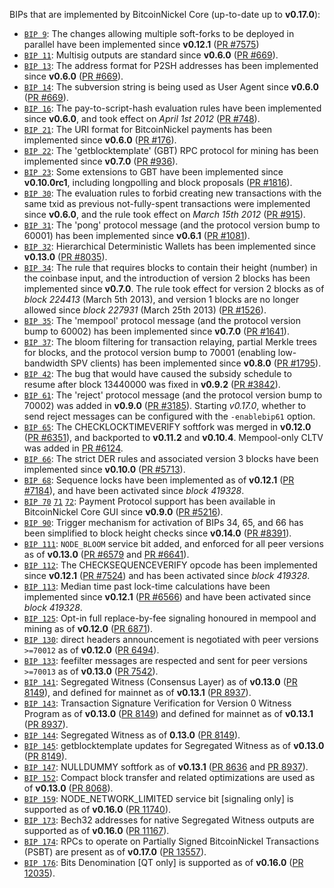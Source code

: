 BIPs that are implemented by BitcoinNickel Core (up-to-date up to **v0.17.0**):

* [`BIP 9`](https://github.com/bitcoinnickel/bips/blob/master/bip-0009.mediawiki): The changes allowing multiple soft-forks to be deployed in parallel have been implemented since **v0.12.1**  ([PR #7575](https://github.com/bitcoinnickel/bitcoinnickel/pull/7575))
* [`BIP 11`](https://github.com/bitcoinnickel/bips/blob/master/bip-0011.mediawiki): Multisig outputs are standard since **v0.6.0** ([PR #669](https://github.com/bitcoinnickel/bitcoinnickel/pull/669)).
* [`BIP 13`](https://github.com/bitcoinnickel/bips/blob/master/bip-0013.mediawiki): The address format for P2SH addresses has been implemented since **v0.6.0** ([PR #669](https://github.com/bitcoinnickel/bitcoinnickel/pull/669)).
* [`BIP 14`](https://github.com/bitcoinnickel/bips/blob/master/bip-0014.mediawiki): The subversion string is being used as User Agent since **v0.6.0** ([PR #669](https://github.com/bitcoinnickel/bitcoinnickel/pull/669)).
* [`BIP 16`](https://github.com/bitcoinnickel/bips/blob/master/bip-0016.mediawiki): The pay-to-script-hash evaluation rules have been implemented since **v0.6.0**, and took effect on *April 1st 2012* ([PR #748](https://github.com/bitcoinnickel/bitcoinnickel/pull/748)).
* [`BIP 21`](https://github.com/bitcoinnickel/bips/blob/master/bip-0021.mediawiki): The URI format for BitcoinNickel payments has been implemented since **v0.6.0** ([PR #176](https://github.com/bitcoinnickel/bitcoinnickel/pull/176)).
* [`BIP 22`](https://github.com/bitcoinnickel/bips/blob/master/bip-0022.mediawiki): The 'getblocktemplate' (GBT) RPC protocol for mining has been implemented since **v0.7.0** ([PR #936](https://github.com/bitcoinnickel/bitcoinnickel/pull/936)).
* [`BIP 23`](https://github.com/bitcoinnickel/bips/blob/master/bip-0023.mediawiki): Some extensions to GBT have been implemented since **v0.10.0rc1**, including longpolling and block proposals ([PR #1816](https://github.com/bitcoinnickel/bitcoinnickel/pull/1816)).
* [`BIP 30`](https://github.com/bitcoinnickel/bips/blob/master/bip-0030.mediawiki): The evaluation rules to forbid creating new transactions with the same txid as previous not-fully-spent transactions were implemented since **v0.6.0**, and the rule took effect on *March 15th 2012* ([PR #915](https://github.com/bitcoinnickel/bitcoinnickel/pull/915)).
* [`BIP 31`](https://github.com/bitcoinnickel/bips/blob/master/bip-0031.mediawiki): The 'pong' protocol message (and the protocol version bump to 60001) has been implemented since **v0.6.1** ([PR #1081](https://github.com/bitcoinnickel/bitcoinnickel/pull/1081)).
* [`BIP 32`](https://github.com/bitcoinnickel/bips/blob/master/bip-0032.mediawiki): Hierarchical Deterministic Wallets has been implemented since **v0.13.0** ([PR #8035](https://github.com/bitcoinnickel/bitcoinnickel/pull/8035)).
* [`BIP 34`](https://github.com/bitcoinnickel/bips/blob/master/bip-0034.mediawiki): The rule that requires blocks to contain their height (number) in the coinbase input, and the introduction of version 2 blocks has been implemented since **v0.7.0**. The rule took effect for version 2 blocks as of *block 224413* (March 5th 2013), and version 1 blocks are no longer allowed since *block 227931* (March 25th 2013) ([PR #1526](https://github.com/bitcoinnickel/bitcoinnickel/pull/1526)).
* [`BIP 35`](https://github.com/bitcoinnickel/bips/blob/master/bip-0035.mediawiki): The 'mempool' protocol message (and the protocol version bump to 60002) has been implemented since **v0.7.0** ([PR #1641](https://github.com/bitcoinnickel/bitcoinnickel/pull/1641)).
* [`BIP 37`](https://github.com/bitcoinnickel/bips/blob/master/bip-0037.mediawiki): The bloom filtering for transaction relaying, partial Merkle trees for blocks, and the protocol version bump to 70001 (enabling low-bandwidth SPV clients) has been implemented since **v0.8.0** ([PR #1795](https://github.com/bitcoinnickel/bitcoinnickel/pull/1795)).
* [`BIP 42`](https://github.com/bitcoinnickel/bips/blob/master/bip-0042.mediawiki): The bug that would have caused the subsidy schedule to resume after block 13440000 was fixed in **v0.9.2** ([PR #3842](https://github.com/bitcoinnickel/bitcoinnickel/pull/3842)).
* [`BIP 61`](https://github.com/bitcoinnickel/bips/blob/master/bip-0061.mediawiki): The 'reject' protocol message (and the protocol version bump to 70002) was added in **v0.9.0** ([PR #3185](https://github.com/bitcoinnickel/bitcoinnickel/pull/3185)). Starting *v0.17.0*, whether to send reject messages can be configured with the `-enablebip61` option.
* [`BIP 65`](https://github.com/bitcoinnickel/bips/blob/master/bip-0065.mediawiki): The CHECKLOCKTIMEVERIFY softfork was merged in **v0.12.0** ([PR #6351](https://github.com/bitcoinnickel/bitcoinnickel/pull/6351)), and backported to **v0.11.2** and **v0.10.4**. Mempool-only CLTV was added in [PR #6124](https://github.com/bitcoinnickel/bitcoinnickel/pull/6124).
* [`BIP 66`](https://github.com/bitcoinnickel/bips/blob/master/bip-0066.mediawiki): The strict DER rules and associated version 3 blocks have been implemented since **v0.10.0** ([PR #5713](https://github.com/bitcoinnickel/bitcoinnickel/pull/5713)).
* [`BIP 68`](https://github.com/bitcoinnickel/bips/blob/master/bip-0068.mediawiki): Sequence locks have been implemented as of **v0.12.1**  ([PR #7184](https://github.com/bitcoinnickel/bitcoinnickel/pull/7184)), and have been activated since *block 419328*.
* [`BIP 70`](https://github.com/bitcoinnickel/bips/blob/master/bip-0070.mediawiki) [`71`](https://github.com/bitcoinnickel/bips/blob/master/bip-0071.mediawiki) [`72`](https://github.com/bitcoinnickel/bips/blob/master/bip-0072.mediawiki): Payment Protocol support has been available in BitcoinNickel Core GUI since **v0.9.0** ([PR #5216](https://github.com/bitcoinnickel/bitcoinnickel/pull/5216)).
* [`BIP 90`](https://github.com/bitcoinnickel/bips/blob/master/bip-0090.mediawiki): Trigger mechanism for activation of BIPs 34, 65, and 66 has been simplified to block height checks since **v0.14.0** ([PR #8391](https://github.com/bitcoinnickel/bitcoinnickel/pull/8391)).
* [`BIP 111`](https://github.com/bitcoinnickel/bips/blob/master/bip-0111.mediawiki): `NODE_BLOOM` service bit added, and enforced for all peer versions as of **v0.13.0** ([PR #6579](https://github.com/bitcoinnickel/bitcoinnickel/pull/6579) and [PR #6641](https://github.com/bitcoinnickel/bitcoinnickel/pull/6641)).
* [`BIP 112`](https://github.com/bitcoinnickel/bips/blob/master/bip-0112.mediawiki): The CHECKSEQUENCEVERIFY opcode has been implemented since **v0.12.1** ([PR #7524](https://github.com/bitcoinnickel/bitcoinnickel/pull/7524)) and has been activated since *block 419328*.
* [`BIP 113`](https://github.com/bitcoinnickel/bips/blob/master/bip-0113.mediawiki): Median time past lock-time calculations have been implemented since **v0.12.1** ([PR #6566](https://github.com/bitcoinnickel/bitcoinnickel/pull/6566)) and have been activated since *block 419328*.
* [`BIP 125`](https://github.com/bitcoinnickel/bips/blob/master/bip-0125.mediawiki): Opt-in full replace-by-fee signaling honoured in mempool and mining as of **v0.12.0** ([PR 6871](https://github.com/bitcoinnickel/bitcoinnickel/pull/6871)).
* [`BIP 130`](https://github.com/bitcoinnickel/bips/blob/master/bip-0130.mediawiki): direct headers announcement is negotiated with peer versions `>=70012` as of **v0.12.0** ([PR 6494](https://github.com/bitcoinnickel/bitcoinnickel/pull/6494)).
* [`BIP 133`](https://github.com/bitcoinnickel/bips/blob/master/bip-0133.mediawiki): feefilter messages are respected and sent for peer versions `>=70013` as of **v0.13.0** ([PR 7542](https://github.com/bitcoinnickel/bitcoinnickel/pull/7542)).
* [`BIP 141`](https://github.com/bitcoinnickel/bips/blob/master/bip-0141.mediawiki): Segregated Witness (Consensus Layer) as of **v0.13.0** ([PR 8149](https://github.com/bitcoinnickel/bitcoinnickel/pull/8149)), and defined for mainnet as of **v0.13.1** ([PR 8937](https://github.com/bitcoinnickel/bitcoinnickel/pull/8937)).
* [`BIP 143`](https://github.com/bitcoinnickel/bips/blob/master/bip-0143.mediawiki): Transaction Signature Verification for Version 0 Witness Program as of **v0.13.0** ([PR 8149](https://github.com/bitcoinnickel/bitcoinnickel/pull/8149)) and defined for mainnet as of **v0.13.1** ([PR 8937](https://github.com/bitcoinnickel/bitcoinnickel/pull/8937)).
* [`BIP 144`](https://github.com/bitcoinnickel/bips/blob/master/bip-0144.mediawiki): Segregated Witness as of **0.13.0** ([PR 8149](https://github.com/bitcoinnickel/bitcoinnickel/pull/8149)).
* [`BIP 145`](https://github.com/bitcoinnickel/bips/blob/master/bip-0145.mediawiki): getblocktemplate updates for Segregated Witness as of **v0.13.0** ([PR 8149](https://github.com/bitcoinnickel/bitcoinnickel/pull/8149)).
* [`BIP 147`](https://github.com/bitcoinnickel/bips/blob/master/bip-0147.mediawiki): NULLDUMMY softfork as of **v0.13.1** ([PR 8636](https://github.com/bitcoinnickel/bitcoinnickel/pull/8636) and [PR 8937](https://github.com/bitcoinnickel/bitcoinnickel/pull/8937)).
* [`BIP 152`](https://github.com/bitcoinnickel/bips/blob/master/bip-0152.mediawiki): Compact block transfer and related optimizations are used as of **v0.13.0** ([PR 8068](https://github.com/bitcoinnickel/bitcoinnickel/pull/8068)).
* [`BIP 159`](https://github.com/bitcoinnickel/bips/blob/master/bip-0159.mediawiki): NODE_NETWORK_LIMITED service bit [signaling only] is supported as of **v0.16.0** ([PR 11740](https://github.com/bitcoinnickel/bitcoinnickel/pull/11740)).
* [`BIP 173`](https://github.com/bitcoinnickel/bips/blob/master/bip-0173.mediawiki): Bech32 addresses for native Segregated Witness outputs are supported as of **v0.16.0** ([PR 11167](https://github.com/bitcoinnickel/bitcoinnickel/pull/11167)).
* [`BIP 174`](https://github.com/bitcoinnickel/bips/blob/master/bip-0174.mediawiki): RPCs to operate on Partially Signed BitcoinNickel Transactions (PSBT) are present as of **v0.17.0** ([PR 13557](https://github.com/bitcoinnickel/bitcoinnickel/pull/13557)).
* [`BIP 176`](https://github.com/bitcoinnickel/bips/blob/master/bip-0176.mediawiki): Bits Denomination [QT only] is supported as of **v0.16.0** ([PR 12035](https://github.com/bitcoinnickel/bitcoinnickel/pull/12035)).

